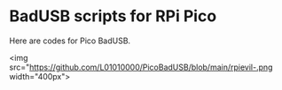 # BadUSB scripts for RPi Pico

Here are codes for Pico BadUSB. 

<img src="https://github.com/L01010000/PicoBadUSB/blob/main/rpievil-.png width="400px">
